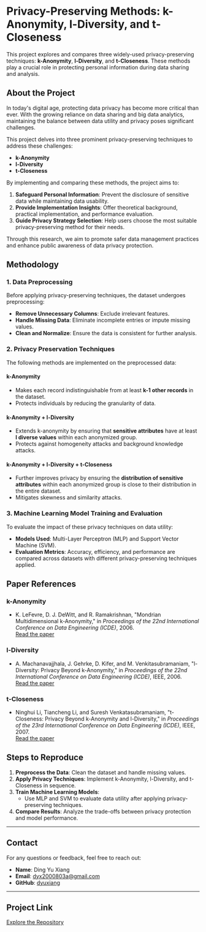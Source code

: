 # Privacy-Preserving Methods: k-Anonymity, l-Diversity, and t-Closeness

This project explores and compares three widely-used privacy-preserving techniques: **k-Anonymity**, **l-Diversity**, and **t-Closeness**. These methods play a crucial role in protecting personal information during data sharing and analysis.



## About the Project

In today's digital age, protecting data privacy has become more critical than ever. With the growing reliance on data sharing and big data analytics, maintaining the balance between data utility and privacy poses significant challenges.

This project delves into three prominent privacy-preserving techniques to address these challenges:

- **k-Anonymity**
- **l-Diversity**
- **t-Closeness**

By implementing and comparing these methods, the project aims to:

1. **Safeguard Personal Information**: Prevent the disclosure of sensitive data while maintaining data usability.
2. **Provide Implementation Insights**: Offer theoretical background, practical implementation, and performance evaluation.
3. **Guide Privacy Strategy Selection**: Help users choose the most suitable privacy-preserving method for their needs.

Through this research, we aim to promote safer data management practices and enhance public awareness of data privacy protection.



## Methodology

### 1. Data Preprocessing

Before applying privacy-preserving techniques, the dataset undergoes preprocessing:

- **Remove Unnecessary Columns**: Exclude irrelevant features.
- **Handle Missing Data**: Eliminate incomplete entries or impute missing values.
- **Clean and Normalize**: Ensure the data is consistent for further analysis.

### 2. Privacy Preservation Techniques

The following methods are implemented on the preprocessed data:

#### **k-Anonymity**
- Makes each record indistinguishable from at least **k-1 other records** in the dataset.
- Protects individuals by reducing the granularity of data.

#### **k-Anonymity + l-Diversity**
- Extends k-anonymity by ensuring that **sensitive attributes** have at least **l diverse values** within each anonymized group.
- Protects against homogeneity attacks and background knowledge attacks.

#### **k-Anonymity + l-Diversity + t-Closeness**
- Further improves privacy by ensuring the **distribution of sensitive attributes** within each anonymized group is close to their distribution in the entire dataset.
- Mitigates skewness and similarity attacks.

### 3. Machine Learning Model Training and Evaluation

To evaluate the impact of these privacy techniques on data utility:

- **Models Used**: Multi-Layer Perceptron (MLP) and Support Vector Machine (SVM).
- **Evaluation Metrics**: Accuracy, efficiency, and performance are compared across datasets with different privacy-preserving techniques applied.



## Paper References

### **k-Anonymity**
- K. LeFevre, D. J. DeWitt, and R. Ramakrishnan, "Mondrian Multidimensional k-Anonymity," in *Proceedings of the 22nd International Conference on Data Engineering (ICDE)*, 2006.  
  [Read the paper](https://personal.utdallas.edu/~mxk055100/courses/privacy08f_files/MultiDim.pdf)

### **l-Diversity**
- A. Machanavajjhala, J. Gehrke, D. Kifer, and M. Venkitasubramaniam, "l-Diversity: Privacy Beyond k-Anonymity," in *Proceedings of the 22nd International Conference on Data Engineering (ICDE)*, IEEE, 2006.  
  [Read the paper](https://personal.utdallas.edu/~muratk/courses/privacy08f_files/ldiversity.pdf)

### **t-Closeness**
- Ninghui Li, Tiancheng Li, and Suresh Venkatasubramaniam, "t-Closeness: Privacy Beyond k-Anonymity and l-Diversity," in *Proceedings of the 23rd International Conference on Data Engineering (ICDE)*, IEEE, 2007.  
  [Read the paper](https://www.cs.purdue.edu/homes/ninghui/papers/t_closeness_icde07.pdf)



## Steps to Reproduce

1. **Preprocess the Data**: Clean the dataset and handle missing values.
2. **Apply Privacy Techniques**: Implement k-Anonymity, l-Diversity, and t-Closeness in sequence.
3. **Train Machine Learning Models**:
   - Use MLP and SVM to evaluate data utility after applying privacy-preserving techniques.
4. **Compare Results**: Analyze the trade-offs between privacy protection and model performance.

---

## Contact

For any questions or feedback, feel free to reach out:

- **Name**: Ding Yu Xiang  
- **Email**: [dyx2000803a@gmail.com](mailto:dyx2000803a@gmail.com)  
- **GitHub**: [dyuxiang](https://github.com/dyuxiang/Privacy-Preserving)

---

## Project Link

[Explore the Repository](https://github.com/dyuxiang/Privacy-Preserving)
